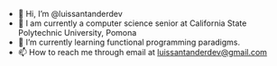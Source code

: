 - 👋 Hi, I’m @luissantanderdev
- 👀 I am currently a computer science senior at California State Polytechnic University, Pomona 
- 🌱 I’m currently learning functional programming paradigms. 
- 📫 How to reach me through email at luissantanderdev@gmail.com

<!---
luissantanderdev/luissantanderdev is a ✨ special ✨ repository because its `README.md` (this file) appears on your GitHub profile.
You can click the Preview link to take a look at your changes.
--->
